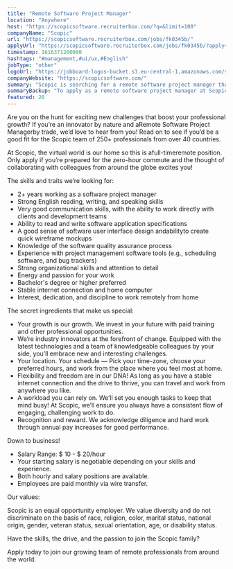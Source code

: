 ```yaml
---
title: "Remote Software Project Manager"
location: "Anywhere"
host: "https://scopicsoftware.recruiterbox.com/?q=&limit=100"
companyName: "Scopic"
url: "https://scopicsoftware.recruiterbox.com/jobs/fk0345b/"
applyUrl: "https://scopicsoftware.recruiterbox.com/jobs/fk0345b/?apply=true"
timestamp: 1616371200000
hashtags: "#management,#ui/ux,#English"
jobType: "other"
logoUrl: "https://jobboard-logos-bucket.s3.eu-central-1.amazonaws.com/scopic"
companyWebsite: "https://scopicsoftware.com/"
summary: "Scopic is searching for a remote software project manager that has experience with project management software tools."
summaryBackup: "To apply as a remote software project manager at Scopic, you preferably need to have some knowledge of: #management, #ui/ux, #English."
featured: 20
---
```


Are you on the hunt for exciting new challenges that boost your professional growth? If you’re an innovator by nature and aRemote Software Project Managerby trade, we’d love to hear from you! Read on to see if you’d be a good fit for the Scopic team of 250+ professionals from over 40 countries.

At Scopic, the virtual world is our home so this is afull-timeremote position. Only apply if you’re prepared for the zero-hour commute and the thought of collaborating with colleagues from around the globe excites you!

The skills and traits we’re looking for:

*   2+ years working as a software project manager
*   Strong English reading, writing, and speaking skills
*   Very good communication skills, with the ability to work directly with clients and development teams
*   Ability to read and write software application specifications
*   A good sense of software user interface design andabilityto create quick wireframe mockups
*   Knowledge of the software quality assurance process
*   Experience with project management software tools (e.g., scheduling software, and bug trackers)
*   Strong organizational skills and attention to detail
*   Energy and passion for your work
*   Bachelor's degree or higher preferred
*   Stable internet connection and home computer
*   Interest, dedication, and discipline to work remotely from home

The secret ingredients that make us special:

*   Your growth is our growth. We invest in your future with paid training and other professional opportunities.
*   We’re industry innovators at the forefront of change. Equipped with the latest technologies and a team of knowledgeable colleagues by your side, you’ll embrace new and interesting challenges.
*   Your location. Your schedule — Pick your time-zone, choose your preferred hours, and work from the place where you feel most at home.
*   Flexibility and freedom are in our DNA! As long as you have a stable internet connection and the drive to thrive, you can travel and work from anywhere you like.
*   A workload you can rely on. We’ll set you enough tasks to keep that mind busy! At Scopic, we’ll ensure you always have a consistent flow of engaging, challenging work to do.
*   Recognition and reward. We acknowledge diligence and hard work through annual pay increases for good performance.

Down to business!

*   Salary Range: $ 10 - $ 20/hour
*   Your starting salary is negotiable depending on your skills and experience.
*   Both hourly and salary positions are available.
*   Employees are paid monthly via wire transfer.

Our values:

Scopic is an equal opportunity employer. We value diversity and do not discriminate on the basis of race, religion, color, marital status, national origin, gender, veteran status, sexual orientation, age, or disability status.

Have the skills, the drive, and the passion to join the Scopic family?

Apply today to join our growing team of remote professionals from around the world.
